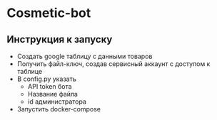 # Cosmetic-bot
## Инструкция к запуску
- Создать google таблицу с данными товаров
- Получить файл-ключ, создав сервисный аккаунт с доступом к таблице
- В config.py указать
  - API token бота
  - Hазвание файла
  - id администратора
- Запустить docker-compose
